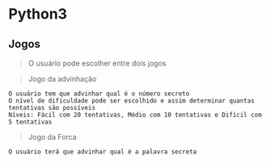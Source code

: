 # Python3

## Jogos
> O usuário pode escolher entre dois jogos

> Jogo da advinhação
```
O usuário tem que advinhar qual é o número secreto
O nível de dificuldade pode ser escolhido e assim determinar quantas tentativas são possíveis
Níveis: Fácil com 20 tentativas, Médio com 10 tentativas e Difícil com 5 tentativas
```

> Jogo da Forca
```
O usuário terá que advinhar qual é a palavra secreta
```